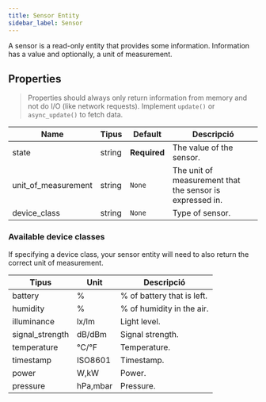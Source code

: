 ```yaml
---
title: Sensor Entity
sidebar_label: Sensor
---
```


A sensor is a read-only entity that provides some information. Information has a value and optionally, a unit of measurement.

## Properties

> Properties should always only return information from memory and not do I/O (like network requests). Implement `update()` or `async_update()` to fetch data.

| Name                  | Tipus  | Default      | Descripció                                               |
| --------------------- | ------ | ------------ | -------------------------------------------------------- |
| state                 | string | **Required** | The value of the sensor.                                 |
| unit_of_measurement | string | `None`       | The unit of measurement that the sensor is expressed in. |
| device_class          | string | `None`       | Type of sensor.                                          |

### Available device classes

If specifying a device class, your sensor entity will need to also return the correct unit of measurement.

| Tipus           | Unit     | Descripció                 |
| --------------- | -------- | -------------------------- |
| battery         | %        | % of battery that is left. |
| humidity        | %        | % of humidity in the air.  |
| illuminance     | lx/lm    | Light level.               |
| signal_strength | dB/dBm   | Signal strength.           |
| temperature     | °C/°F    | Temperature.               |
| timestamp       | ISO8601  | Timestamp.                 |
| power           | W,kW     | Power.                     |
| pressure        | hPa,mbar | Pressure.                  |